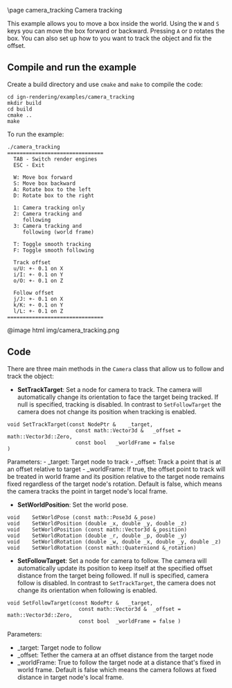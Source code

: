 \page camera_tracking Camera tracking

This example allows you to move a box inside the world.
Using the `W` and `S` keys you can move the box forward or backward. Pressing `A` or `D` rotates the box. You can also set up how to you want to track the object and fix the offset.

## Compile and run the example

Create a build directory and use `cmake` and `make` to compile the code:

```{.sh}
cd ign-rendering/examples/camera_tracking
mkdir build
cd build
cmake ..
make
```

To run the example:

```{.sh}
./camera_tracking
===============================
  TAB - Switch render engines  
  ESC - Exit                   

  W: Move box forward          
  S: Move box backward         
  A: Rotate box to the left    
  D: Rotate box to the right   

  1: Camera tracking only      
  2: Camera tracking and       
     following                 
  3: Camera tracking and       
     following (world frame)   

  T: Toggle smooth tracking    
  F: Toggle smooth following   

  Track offset                 
  u/U: +- 0.1 on X             
  i/I: +- 0.1 on Y             
  o/O: +- 0.1 on Z             

  Follow offset                
  j/J: +- 0.1 on X             
  k/K: +- 0.1 on Y             
  l/L: +- 0.1 on Z             
===============================

```

@image html img/camera_tracking.png

## Code

There are three main methods in the `Camera` class that allow us to follow and track the object:

 - **SetTrackTarget**: Set a node for camera to track. The camera will automatically change its orientation to face the target being tracked. If null is specified, tracking is disabled. In contrast to `SetFollowTarget` the camera does not change its position when tracking is enabled.
 ```{.cpp}
 void SetTrackTarget(const NodePtr & 	_target,
                       const math::Vector3d & 	_offset = math::Vector3d::Zero,
                       const bool 	_worldFrame = false
 )
 ```
Parameters:
    - \_target:	Target node to track
    - \_offset:	Track a point that is at an offset relative to target
    - \_worldFrame:	If true, the offset point to track will be treated in world frame and its position relative to the target node remains fixed regardless of the target node's rotation. Default is false, which means the camera tracks the point in target node's local frame.
 - **SetWorldPosition**: Set the world pose.
 ```{.cpp}
void 	SetWorldPose (const math::Pose3d &_pose)
void 	SetWorldPosition (double _x, double _y, double _z)
void 	SetWorldPosition (const math::Vector3d &_position)
void 	SetWorldRotation (double _r, double _p, double _y)
void 	SetWorldRotation (double _w, double _x, double _y, double _z)
void 	SetWorldRotation (const math::Quaterniond &_rotation)
 ```
 - **SetFollowTarget**: Set a node for camera to follow. The camera will automatically update its position to keep itself at the specified offset distance from the target being followed. If null is specified, camera follow is disabled. In contrast to `SetTrackTarget`, the camera does not change its orientation when following is enabled.
 ```{.cpp}
 void SetFollowTarget(const NodePtr & 	_target,
                        const math::Vector3d & 	_offset = math::Vector3d::Zero,
                        const bool 	_worldFrame = false )
 ```
 Parameters:
  - \_target:	Target node to follow
  - \_offset:	Tether the camera at an offset distance from the target node
  - \_worldFrame:	True to follow the target node at a distance that's fixed in world frame. Default is false which means the camera follows at fixed distance in target node's local frame.
